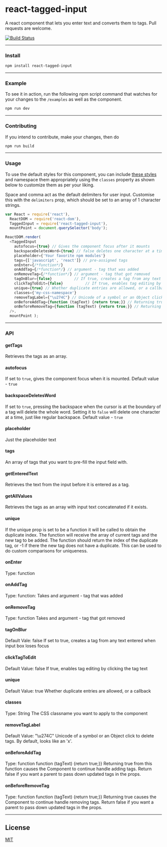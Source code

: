 # react-tagged-input

A react component that lets you enter text and converts them to tags.
Pull requests are welcome.

[![Build Status](https://travis-ci.org/tutorialhorizon/react-tagged-input.svg)](https://travis-ci.org/tutorialhorizon/react-tagged-input)

---

### Install

```sh
npm install react-tagged-input
```

---

### Example

To see it in action, run the following npm script command that watches for your changes to the `/examples` as well as the component.

```sh
npm run dev
```

---

### Contributing

If you intend to contribute, make your changes, then do 

```sh
npm run build
```

---

### Usage

To use the default styles for this component, you can include [these styles](https://github.com/tutorialhorizon/react-tagged-input/blob/master/css/react-tagged-input.css) and namespace them appropriately using the `classes` property as shown below to customize them as per your liking.

Space and comma act as the default delimiters for user input.
Customise this with the `delimiters` prop, which should be set to an array of 1 character strings.

```js
var React = require('react'),
  ReactDOM = require('react-dom'),
  TaggedInput = require('react-tagged-input'),
  mountPoint = document.querySelector('body');

ReactDOM.render(
  <TaggedInput
    autofocus={true} // Gives the component focus after it mounts
    backspaceDeletesWord={true} // false deletes one character at a time
    placeholder={'Your favorite npm modules'}
    tags={['javascript', 'react']} // pre-assigned tags
    onEnter={/*function*/}
    onAddTag={/*function*/} // argument - tag that was added
    onRemoveTag={/*function*/} // argument - tag that got removed
    tagOnBlur={false}          // If true, creates a tag from any text entered when input box loses focus
    clickTagToEdit={false}          // If true, enables tag editing by clicking the tag text
    unique={true} // Whether duplicate entries are allowed, or a callback
    classes={'my-css-namespace'}
    removeTagLabel={"\u274C"} // Unicode of a symbol or an Object click to delete tags. Defaults to 'x',
    onBeforeAddTag={function (tagText) {return true;}} // Returning true from this function causes the tag to itself handle adding tags. Return false if you want a parent to pass in updated tags in props.
    onBeforeRemoveTag={function (tagText) {return true;}} // Returning true causes the tag to itself handle removing tags. Return false if you want a parent to pass in updated tags in props.
  />,
  mountPoint );
```

---

### API

#### getTags
Retrieves the tags as an array.

#### autofocus
If set to `true`, gives the component focus when it is mounted.
Default value - `true`

#### backspaceDeletesWord
If set to `true`, pressing the backspace when the cursor is at the boundary of a tag will delete the whole word. Setting it to `false` will delete one character at a time, just like regular backspace.
Default value - `true`

#### placeholder
Just the placeholder text

#### tags
An array of tags that you want to pre-fill the input field with.

#### getEnteredText
Retrieves the text from the input before it is entered as a tag.

#### getAllValues
Retrieves the tags as an array with input text concatenated if it exists.

#### unique
If the unique prop is set to be a function it will be called to obtain the duplicate index. The function will receive the array of
current tags and the new tag to be added. The function should return the index of the duplicate tag, or -1 if there the new tag does not have a duplicate. This can be used to do custom comparisons for uniqueness.

#### onEnter
Type: function

#### onAddTag
Type: function:
Takes and argument - tag that was added

#### onRemoveTag
Type: function
Takes and argument - tag that got removed

#### tagOnBlur
Default Vale: false
If set to true, creates a tag from any text entered when input box loses focus

#### clickTagToEdit
Default Value: false
If true, enables tag editing by clicking the tag text

#### unique
Default Value: true
Whether duplicate entries are allowed, or a callback

#### classes
Type: String
The CSS classname you want to apply to the component

#### removeTagLabel
Default Value: "\u274C"
Unicode of a symbol or an Object click to delete tags. By default, looks like an 'x'.

#### onBeforeAddTag
Type: function
function (tagText) {return true;}}
Returning true from this function causes the Component to continue handle adding tags. Return false if you want a parent to pass down updated tags in the props.

#### onBeforeRemoveTag
Type: function
function (tagText) {return true;}}
Returning true causes the Component to continue handle removing tags. Return false if you want a parent to pass down updated tags in the props.

---

## License

[MIT](LICENSE)
